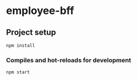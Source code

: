 # employee-bff


## Project setup
```
npm install
```

### Compiles and hot-reloads for development
```
npm start
